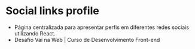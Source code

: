 # Social links profile

- Página centralizada para apresentar perfis em diferentes redes sociais utilizando React.
- Desafio Vai na Web | Curso de Desenvolvimento Front-end 